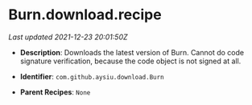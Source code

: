 # Burn.download.recipe

_Last updated 2021-12-23 20:01:50Z_

- **Description**: Downloads the latest version of Burn. Cannot do code signature verification, because the code object is not signed at all.

- **Identifier**: `com.github.aysiu.download.Burn`

- **Parent Recipes**: `None`
